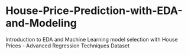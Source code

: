 # House-Price-Prediction-with-EDA-and-Modeling
 Introduction to EDA and Machine Learning model selection with House Prices - Advanced Regression Techniques Dataset
